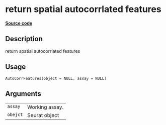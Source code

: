 

# return spatial autocorrlated features

[**Source code**](https://github.com/shiquan/Yano/tree/master/R/#L)

## Description

return spatial autocorrlated features

## Usage

<pre><code class='language-R'>AutoCorrFeatures(object = NULL, assay = NULL)
</code></pre>

## Arguments

<table>
<tr>
<td style="white-space: nowrap; font-family: monospace; vertical-align: top">
<code id="assay">assay</code>
</td>
<td>
Working assay.
</td>
</tr>
<tr>
<td style="white-space: nowrap; font-family: monospace; vertical-align: top">
<code id="obejct">obejct</code>
</td>
<td>
Seurat object
</td>
</tr>
</table>
